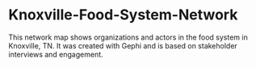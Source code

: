 # Knoxville-Food-System-Network
This network map shows organizations and actors in the food system in Knoxville, TN. It was created with Gephi and is based on stakeholder interviews and engagement.
